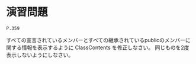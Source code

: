 
演習問題
========

`P.359`

すべての宣言されているメンバーとすべての継承されているpublicのメンバーに関する情報を表示するように ClassContents を修正しなさい。
同じものを2度表示しないようにしなさい。